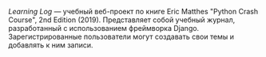 _Learning Log_ — учебный веб-проект по книге Eric Matthes "Python Crash Course", 2nd Edition (2019). Представляет собой учебный журнал, разработанный с использованием фреймворка Django. Зарегистрированные пользователи могут создавать свои темы и добавлять к ним записи. 